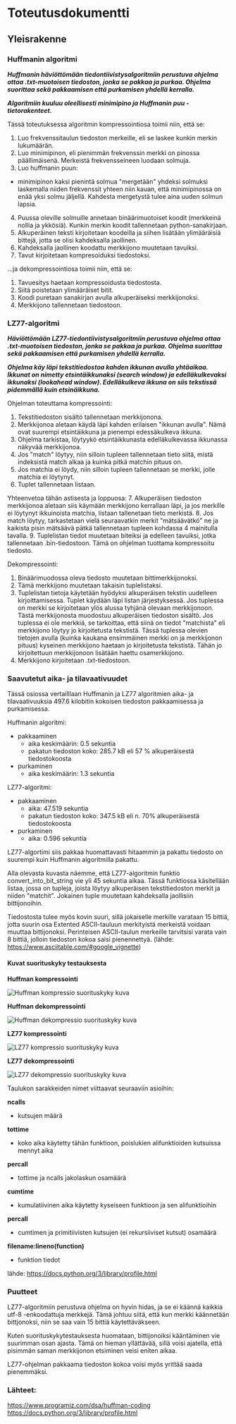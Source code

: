 # Toteutusdokumentti

## Yleisrakenne

### Huffmanin algoritmi

***Huffmanin häviöttömään tiedontiivistysalgoritmiin perustuva ohjelma ottaa .txt-muotoisen tiedoston, jonka se pakkaa ja purkaa. Ohjelma suorittaa sekä pakkaamisen että purkamisen yhdellä kerralla.***

***Algoritmiin kuuluu oleellisesti minimipino ja Huffmanin puu -tietorakenteet.***

Tässä toteutuksessa algoritmin kompressointiosa toimii niin, että se:
1. Luo frekvenssitaulun tiedoston merkeille, eli se laskee kunkin merkin lukumäärän.
2. Luo minimipinon, eli pienimmän frekvenssin merkki on pinossa päällimäisenä. Merkeistä frekvensseineen luodaan solmuja.
3. Luo huffmanin puun:
  - minimipinon kaksi pienintä solmua "mergetään" yhdeksi solmuksi laskemalla niiden frekvenssit yhteen niin kauan, että minimipinossa on enää yksi solmu jäljellä. Kahdesta mergetystä tulee aina uuden solmun lapsia.
4. Puussa oleville solmuille annetaan binäärimuotoiset koodit (merkkeinä nollia ja ykkösiä). Kunkin merkin koodit tallennetaan python-sanakirjaan.
5. Alkuperäinen teksti kirjoitetaan koodeilla ja siihen lisätään ylimääräisiä bittejä, jotta se olisi kahdeksalla jaollinen.
6. Kahdeksalla jaollinen koodattu merkkijono muutetaan tavuiksi.
7. Tavut kirjoitetaan kompresoiduksi tiedostoksi.

...ja dekompressointiosa toimii niin, että se:
1. Tavuesitys haetaan kompressoidusta tiedostosta.
2. Siitä poistetaan ylimääräiset bitit.
3. Koodi puretaan sanakirjan avulla alkuperäiseksi merkkijonoksi.
4. Merkkijono tallennetaan tiedostoon.



### LZ77-algoritmi

***Häviöttömään LZ77-tiedontiivistysalgoritmiin perustuva ohjelma ottaa .txt-muotoisen tiedoston, jonka se pakkaa ja purkaa. Ohjelma suorittaa sekä pakkaamisen että purkamisen yhdellä kerralla.***

***Ohjelma käy läpi tekstitiedostoa kahden ikkunan avulla yhtäaikaa. Ikkunat on nimetty etsintäikkunaksi (search window) ja edelläkulkevaksi ikkunaksi (lookahead window). Edelläkulkeva ikkuna on siis tekstissä pidemmällä kuin etsinäikkuna.***

Ohjelman toteuttama kompressointi:
1. Tekstitiedoston sisältö tallennetaan merkkijonona.
2. Merkkijonoa aletaan käydä läpi kahden erilaisen "ikkunan avulla". Nämä ovat suurempi etsintäikkuna ja pienempi edessäkulkeva ikkuna.
3. Ohjelma tarkistaa, löytyykö etsintäikkunasta edelläkulkevassa ikkunassa näkyvää merkkijonoa. 
4. Jos "match" löytyy, niin silloin tupleen tallennetaan tieto siitä, mistä indeksistä match alkaa ja kuinka pitkä matchin pituus on.
5. Jos matchia ei löydy, niin silloin tupleen tallennetaan se merkki, jolle matchia ei löytynyt.
6. Tuplet tallennetaan listaan.

Yhteenvetoa tähän astisesta ja loppuosa:
7. Alkuperäisen tiedoston merkkijonoa aletaan siis käymään merkkijono kerrallaan läpi, ja jos merkille ei löytynyt ikkuinoista matchia, listaan tallenetaan tieto merkistä.
8. Jos match löytyy, tarkastetaan vielä seuraavatkin merkit "mätsäävätkö" ne ja kaikista pisin mätsäävä pätkä tallennetaan tupleen kohdassa 4 mainitulla tavalla. 
9. Tuplelistan tiedot muutetaan biteiksi ja edelleen tavuiksi, jotka tallennetaan .bin-tiedostoon. Tämä on ohjelman tuottama kompressoitu tiedosto.

Dekompressointi:
1. Binäärimuodossa oleva tiedosto muutetaan bittimerkkijonoksi.
2. Tämä merkkijono muutetaan takaisin tuplelistaksi.
3. Tuplelistan tietoja käytetään hyödyksi alkuperäisen tekstin uudelleen kirjoittamisessa. Tuplet käydään läpi listan järjestyksessä. Jos tuplessa on merkki se kirjoitetaan ylös alussa tyhjänä olevaan merkkijonoon. Tästä merkkijonosta muodostuu alkuperäisen tiedoston sisältö. Jos tuplessa ei ole merkkiä, se tarkoittaa, että siinä on tiedot "matchista" eli merkkijono löytyy jo kirjoitetusta tekstistä. Tässä tuplessa olevien tietojen avulla (kuinka kaukana ensimmäinen merkki on ja merkkijonon pituus) kyseinen merkkijono haetaan jo kirjoitetusta tekstistä. Tähän jo kirjoitettuun merkkijonoon lisätään haettu osamerkkijono.
4. Merkkijono kirjoitetaan .txt-tiedostoon.


### Saavutetut aika- ja tilavaativuudet

Tässä osiossa vertailllaan Huffmanin ja LZ77 algoritmien aika- ja tilavaativuuksia 497.6 kilobitin kokoisen tiedoston pakkaamisessa ja purkamisessa.

Huffmanin algoritmi:
- pakkaaminen
  - aika keskimäärin: 0.5 sekuntia
  - pakatun tiedoston koko: 285.7 kB eli 57 % alkuperäisestä tiedostokoosta
 - purkaminen
    - aika keskimäärin: 1.3 sekuntia
 
 LZ77-algoritmi:
 - pakkaaminen
    - aika: 47.519 sekuntia
    - pakatun tiedoston koko: 347.5 kB eli n. 70% alkuperäisestä tiedostokoosta
 - purkaminen
    - aika: 0.596 sekuntia

LZ77-algortimi siis pakkaa huomattavasti hitaammin ja pakattu tiedosto on suurempi kuin Huffmanin algoritmilla pakattu.

Alla olevasta kuvasta näemme, että LZ77-algoritmin funktio convert_into_bit_string vie yli 45 sekuntia aikaa. Tässä funktiossa käsitellään listaa, jossa on tupleja, joista löytyy alkuperäisen tekstitiedoston merkit ja niiden "matchit". Jokainen tuple muutetaan kahdeksalla jaollisiin bittijonoihin.

Tiedostosta tulee myös kovin suuri, sillä jokaiselle merkille varataan 15 bittiä, jotta suurin osa Extented ASCII-tauluun merkityistä merkeistä voidaan muuttaa bittijonoksi. Perinteisen ASCII-taulun merkeille tarvitsisi varata vain 8 bittiä, jolloin tiedoston kokoa saisi pienennettyä. 
(lähde: https://www.asciitable.com/#google_vignette)

#### Kuvat suorituskyky testauksesta

**Huffman kompressointi**

![Huffman kompressio suorituskyky kuva](https://github.com/susannakinnunen/tiralabra-tiedontiivistys-algoritmit/blob/main/dokumentaatio/kuvat/vol%202%20huffman%20compress%202023-03-02%2015-23-40.png)

**Huffman dekompressointi**

![Huffman dekompressio suorituskyky kuva](https://github.com/susannakinnunen/tiralabra-tiedontiivistys-algoritmit/blob/main/dokumentaatio/kuvat/vol%202%20huffman%20decompress%202023-03-02%2015-26-12.png)

**LZ77 kompressointi**

![LZ77 kompressio suorituskyky kuva](https://github.com/susannakinnunen/tiralabra-tiedontiivistys-algoritmit/blob/main/dokumentaatio/kuvat/lz77%20compression%202023-02-25%2014-27-47.png)

**LZ77 dekompressointi**

![LZ77 dekompressio suorituskyky kuva](https://github.com/susannakinnunen/tiralabra-tiedontiivistys-algoritmit/blob/main/dokumentaatio/kuvat/lz77%202023-02-25%2014-33-11.png)


Taulukon sarakkeiden nimet viittaavat seuraaviin asioihin:

**ncalls**
- kutsujen määrä

**tottime**
- koko aika käytetty tähän funktioon, poislukien alifunktioiden kutsuissa mennyt aika

**percall**
- tottime ja ncalls jakolaskun osamäärä

**cumtime**
- kumulatiivinen aika käytetty kyseiseen funktioon ja sen alifunktioihin

**percall**
- cumtimen ja primitiivisten kutsujen (ei rekursiiviset kutsut) osamäärä

**filename:lineno(function)**
- funktion tiedot

lähde: https://docs.python.org/3/library/profile.html

### Puutteet
LZ77-algoritmiin perustuva ohjelma on hyvin hidas, ja se ei käännä kaikkia utf-8 -enkoodattuja merkkejä. Tämä johtuu siitä, että kun merkki käännetään bittjonoksi, niin se saa vain 15 bittiä käytettäväkseen. 

Kuten suorituskykytestauksesta huomataan, bittijonoiksi kääntäminen vie suurimman osan ajasta. Tämä on hieman yllättävää, sillä voisi ajatella, että pisimmän saman merkkijonon etsiminen veisi eniten aikaa. 

LZ77-ohjelman pakkaama tiedoston kokoa voisi myös yrittää saada pienemmäksi.


### Lähteet:
https://www.programiz.com/dsa/huffman-coding
https://docs.python.org/3/library/profile.html
